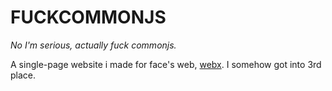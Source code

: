# FUCKCOMMONJS
*No I'm serious, actually fuck commonjs.*

A single-page website i made for face's web, [webx](https://github.com/face-hh/webx). I somehow got into 3rd place.